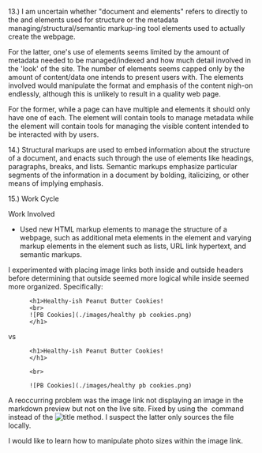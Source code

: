 

13.) I am uncertain whether "document <head> and <body> elements" refers to directly to the <head> and <body> elements used for structure or the metadata managing/structural/semantic markup-ing tool elements used to actually create the webpage.

For the latter, one's use of <head> elements seems limited by the amount of metadata needed to be managed/indexed and how much detail involved in the 'look' of the site. The number of <body> elements seems capped only by the amount of content/data one intends to present users with. The <body> elements involved would manipulate the format and emphasis of the content nigh-on endlessly, although this is unlikely to result in a quality web page.

For the former, while a page can have multiple <head> and <body> elements it should only have one of each. The <head> element will contain tools to manage metadata while the <body> element will contain tools for managing the visible content intended to be interacted with by users.

14.) Structural markups are used to embed information about the structure of a document, and enacts such through the use of elements like headings, paragraphs, breaks, and lists. Semantic markups emphasize particular segments of the information in a document by bolding, italicizing, or other means of implying emphasis.

15.) Work Cycle

Work Involved
  - Used new HTML markup elements to manage the structure of a webpage, such as additional meta elements in the <head> element and varying markup elements in the <body> element such as lists, URL link hypertext, and semantic markups.

I experimented with placing image links both inside and outside headers before determining that outside seemed more logical while inside seemed more organized. Specifically:

          <h1>Healthy-ish Peanut Butter Cookies!
          <br>
          ![PB Cookies](./images/healthy pb cookies.png)
          </h1>

  vs

          <h1>Healthy-ish Peanut Butter Cookies!
          </h1>

          <br>

          ![PB Cookies](./images/healthy pb cookies.png)

A reoccurring problem was the image link not displaying an image in the markdown preview but not on the live site. Fixed by using the <img> command instead of the ![title](/.image) method. I suspect the latter only sources the file locally.

I would like to learn how to manipulate photo sizes within the image link.
